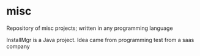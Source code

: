 misc
====
Repository of misc projects; written in any programming language

InstallMgr is a Java project. Idea came from programming test from a saas company
